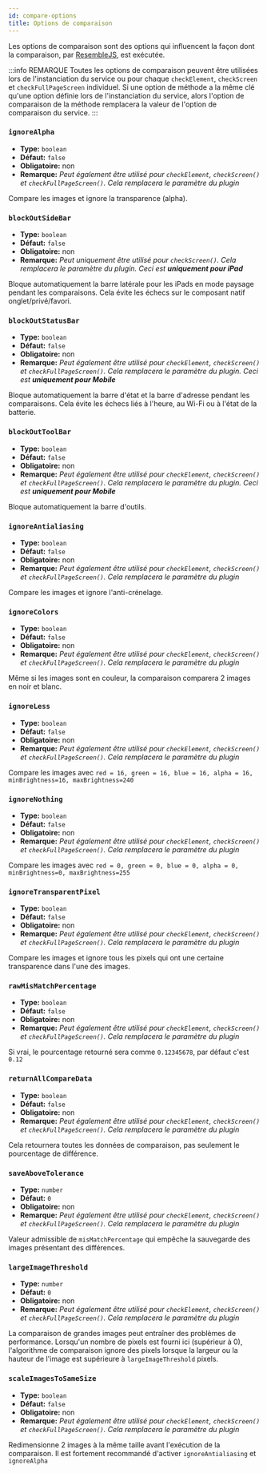 ```yaml
---
id: compare-options
title: Options de comparaison
---
```


Les options de comparaison sont des options qui influencent la façon dont la comparaison, par [ResembleJS](https://github.com/Huddle/Resemble.js), est exécutée.

:::info REMARQUE
Toutes les options de comparaison peuvent être utilisées lors de l'instanciation du service ou pour chaque `checkElement`, `checkScreen` et `checkFullPageScreen` individuel. Si une option de méthode a la même clé qu'une option définie lors de l'instanciation du service, alors l'option de comparaison de la méthode remplacera la valeur de l'option de comparaison du service.
:::

### `ignoreAlpha`

-   **Type:** `boolean`
-   **Défaut:** `false`
-   **Obligatoire:** non
-   **Remarque:** _Peut également être utilisé pour `checkElement`, `checkScreen()` et `checkFullPageScreen()`. Cela remplacera le paramètre du plugin_

Compare les images et ignore la transparence (alpha).

### `blockOutSideBar`

-   **Type:** `boolean`
-   **Défaut:** `false`
-   **Obligatoire:** non
-   **Remarque:** _Peut uniquement être utilisé pour `checkScreen()`. Cela remplacera le paramètre du plugin. Ceci est **uniquement pour iPad**_

Bloque automatiquement la barre latérale pour les iPads en mode paysage pendant les comparaisons. Cela évite les échecs sur le composant natif onglet/privé/favori.

### `blockOutStatusBar`

-   **Type:** `boolean`
-   **Défaut:** `false`
-   **Obligatoire:** non
-   **Remarque:** _Peut également être utilisé pour `checkElement`, `checkScreen()` et `checkFullPageScreen()`. Cela remplacera le paramètre du plugin. Ceci est **uniquement pour Mobile**_

Bloque automatiquement la barre d'état et la barre d'adresse pendant les comparaisons. Cela évite les échecs liés à l'heure, au Wi-Fi ou à l'état de la batterie.

### `blockOutToolBar`

-   **Type:** `boolean`
-   **Défaut:** `false`
-   **Obligatoire:** non
-   **Remarque:** _Peut également être utilisé pour `checkElement`, `checkScreen()` et `checkFullPageScreen()`. Cela remplacera le paramètre du plugin. Ceci est **uniquement pour Mobile**_

Bloque automatiquement la barre d'outils.

### `ignoreAntialiasing`

-   **Type:** `boolean`
-   **Défaut:** `false`
-   **Obligatoire:** non
-   **Remarque:** _Peut également être utilisé pour `checkElement`, `checkScreen()` et `checkFullPageScreen()`. Cela remplacera le paramètre du plugin_

Compare les images et ignore l'anti-crénelage.

### `ignoreColors`

-   **Type:** `boolean`
-   **Défaut:** `false`
-   **Obligatoire:** non
-   **Remarque:** _Peut également être utilisé pour `checkElement`, `checkScreen()` et `checkFullPageScreen()`. Cela remplacera le paramètre du plugin_

Même si les images sont en couleur, la comparaison comparera 2 images en noir et blanc.

### `ignoreLess`

-   **Type:** `boolean`
-   **Défaut:** `false`
-   **Obligatoire:** non
-   **Remarque:** _Peut également être utilisé pour `checkElement`, `checkScreen()` et `checkFullPageScreen()`. Cela remplacera le paramètre du plugin_

Compare les images avec `red = 16, green = 16, blue = 16, alpha = 16, minBrightness=16, maxBrightness=240`

### `ignoreNothing`

-   **Type:** `boolean`
-   **Défaut:** `false`
-   **Obligatoire:** non
-   **Remarque:** _Peut également être utilisé pour `checkElement`, `checkScreen()` et `checkFullPageScreen()`. Cela remplacera le paramètre du plugin_

Compare les images avec `red = 0, green = 0, blue = 0, alpha = 0, minBrightness=0, maxBrightness=255`

### `ignoreTransparentPixel`

-   **Type:** `boolean`
-   **Défaut:** `false`
-   **Obligatoire:** non
-   **Remarque:** _Peut également être utilisé pour `checkElement`, `checkScreen()` et `checkFullPageScreen()`. Cela remplacera le paramètre du plugin_

Compare les images et ignore tous les pixels qui ont une certaine transparence dans l'une des images.

### `rawMisMatchPercentage`

-   **Type:** `boolean`
-   **Défaut:** `false`
-   **Obligatoire:** non
-   **Remarque:** _Peut également être utilisé pour `checkElement`, `checkScreen()` et `checkFullPageScreen()`. Cela remplacera le paramètre du plugin_

Si vrai, le pourcentage retourné sera comme `0.12345678`, par défaut c'est `0.12`

### `returnAllCompareData`

-   **Type:** `boolean`
-   **Défaut:** `false`
-   **Obligatoire:** non
-   **Remarque:** _Peut également être utilisé pour `checkElement`, `checkScreen()` et `checkFullPageScreen()`. Cela remplacera le paramètre du plugin_

Cela retournera toutes les données de comparaison, pas seulement le pourcentage de différence.

### `saveAboveTolerance`

-   **Type:** `number`
-   **Défaut:** `0`
-   **Obligatoire:** non
-   **Remarque:** _Peut également être utilisé pour `checkElement`, `checkScreen()` et `checkFullPageScreen()`. Cela remplacera le paramètre du plugin_

Valeur admissible de `misMatchPercentage` qui empêche la sauvegarde des images présentant des différences.

### `largeImageThreshold`

-   **Type:** `number`
-   **Défaut:** `0`
-   **Obligatoire:** non
-   **Remarque:** _Peut également être utilisé pour `checkElement`, `checkScreen()` et `checkFullPageScreen()`. Cela remplacera le paramètre du plugin_

La comparaison de grandes images peut entraîner des problèmes de performance.
Lorsqu'un nombre de pixels est fourni ici (supérieur à 0), l'algorithme de comparaison ignore des pixels lorsque la largeur ou la hauteur de l'image est supérieure à `largeImageThreshold` pixels.

### `scaleImagesToSameSize`

-   **Type:** `boolean`
-   **Défaut:** `false`
-   **Obligatoire:** non
-   **Remarque:** _Peut également être utilisé pour `checkElement`, `checkScreen()` et `checkFullPageScreen()`. Cela remplacera le paramètre du plugin_

Redimensionne 2 images à la même taille avant l'exécution de la comparaison. Il est fortement recommandé d'activer `ignoreAntialiasing` et `ignoreAlpha`